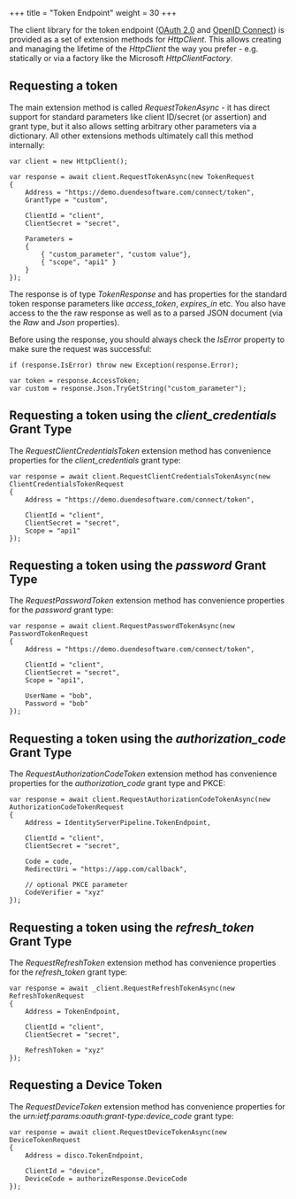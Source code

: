 +++
title = "Token Endpoint"
weight = 30
+++

The client library for the token endpoint ([OAuth
2.0](https://tools.ietf.org/html/rfc6749#section-3.2) and [OpenID
Connect](https://openid.net/specs/openid-connect-core-1_0.html#TokenEndpoint))
is provided as a set of extension methods for *HttpClient*. This allows
creating and managing the lifetime of the *HttpClient* the way you
prefer - e.g. statically or via a factory like the Microsoft
*HttpClientFactory*.

Requesting a token
------------------

The main extension method is called *RequestTokenAsync* - it has direct
support for standard parameters like client ID/secret (or assertion) and
grant type, but it also allows setting arbitrary other parameters via a
dictionary. All other extensions methods ultimately call this method
internally:

```
var client = new HttpClient();

var response = await client.RequestTokenAsync(new TokenRequest
{
    Address = "https://demo.duendesoftware.com/connect/token",
    GrantType = "custom",

    ClientId = "client",
    ClientSecret = "secret",

    Parameters =
    {
        { "custom_parameter", "custom value"},
        { "scope", "api1" }
    }
});
```

The response is of type *TokenResponse* and has properties for the
standard token response parameters like *access_token*, *expires_in*
etc. You also have access to the the raw response as well as to a parsed
JSON document (via the *Raw* and *Json* properties).

Before using the response, you should always check the *IsError*
property to make sure the request was successful:

```
if (response.IsError) throw new Exception(response.Error);

var token = response.AccessToken;
var custom = response.Json.TryGetString("custom_parameter");
```

Requesting a token using the *client_credentials* Grant Type
------------------------------------------------------------

The *RequestClientCredentialsToken* extension method has convenience
properties for the *client_credentials* grant type:

```
var response = await client.RequestClientCredentialsTokenAsync(new ClientCredentialsTokenRequest
{
    Address = "https://demo.duendesoftware.com/connect/token",

    ClientId = "client",
    ClientSecret = "secret",
    Scope = "api1"
});
```

Requesting a token using the *password* Grant Type
--------------------------------------------------

The *RequestPasswordToken* extension method has convenience properties
for the *password* grant type:

```
var response = await client.RequestPasswordTokenAsync(new PasswordTokenRequest
{
    Address = "https://demo.duendesoftware.com/connect/token",

    ClientId = "client",
    ClientSecret = "secret",
    Scope = "api1",

    UserName = "bob",
    Password = "bob"
});
```

Requesting a token using the *authorization_code* Grant Type
------------------------------------------------------------

The *RequestAuthorizationCodeToken* extension method has convenience
properties for the *authorization_code* grant type and PKCE:

```
var response = await client.RequestAuthorizationCodeTokenAsync(new AuthorizationCodeTokenRequest
{
    Address = IdentityServerPipeline.TokenEndpoint,

    ClientId = "client",
    ClientSecret = "secret",

    Code = code,
    RedirectUri = "https://app.com/callback",

    // optional PKCE parameter
    CodeVerifier = "xyz"
});
```

Requesting a token using the *refresh_token* Grant Type
-------------------------------------------------------

The *RequestRefreshToken* extension method has convenience properties
for the *refresh_token* grant type:

```
var response = await _client.RequestRefreshTokenAsync(new RefreshTokenRequest
{
    Address = TokenEndpoint,

    ClientId = "client",
    ClientSecret = "secret",

    RefreshToken = "xyz"
});
```

Requesting a Device Token
-------------------------

The *RequestDeviceToken* extension method has convenience properties for
the *urn:ietf:params:oauth:grant-type:device_code* grant type:

```
var response = await client.RequestDeviceTokenAsync(new DeviceTokenRequest
{
    Address = disco.TokenEndpoint,

    ClientId = "device",
    DeviceCode = authorizeResponse.DeviceCode
});
```
